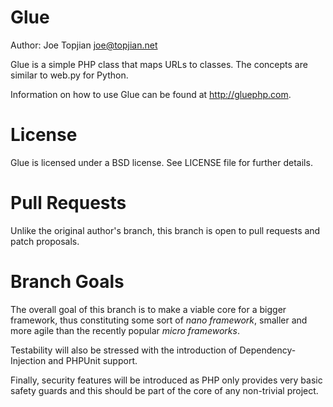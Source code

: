 Glue
====

Author: Joe Topjian <joe@topjian.net>

Glue is a simple PHP class that maps URLs to classes. The concepts are similar to web.py for Python.

Information on how to use Glue can be found at http://gluephp.com.

License
=======
Glue is licensed under a BSD license. See LICENSE file for further details.

Pull Requests
=============
Unlike the original author's branch, this branch is open to pull requests and patch proposals.

Branch Goals
============
The overall goal of this branch is to make a viable core for a bigger framework, thus constituting some sort of *nano framework*, smaller and more agile than the recently popular *micro frameworks*.

Testability will also be stressed with the introduction of Dependency-Injection and PHPUnit support.

Finally, security features will be introduced as PHP only provides very basic safety guards and this should be part of the core of any non-trivial project.
